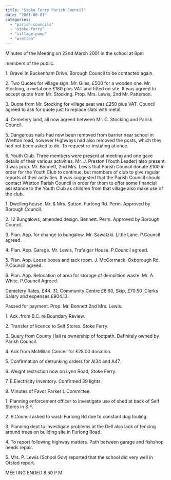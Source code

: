 ```yaml
---
title: "Stoke Ferry Parish Council"
date: "2001-06-01"
categories: 
  - "parish-councils"
  - "stoke-ferry"
  - "village-pump"
  - "wretton"
---
```


Minutes of the Meeting on 22nd March 2001 in the school at 8pm

members of the public.

1\. Gravel in Buckenham Drive. Borough Council to be contacted again.

2\. Two Quotes for village sign. Mr. Giles, £500 for a wooden one. Mr. Stocking, a metal one £180 plus VAT and fitted on site. It was agreed to accept quote from Mr. Stocking. Prop. Mrs. Lewis, 2nd Mr. Patterson.

3\. Quote from Mr. Stocking for village seat was £250 plus VAT. Council agreed to ask for quote just to replace slats with metal.

4\. Cemetery land, all now agreed between Mr. C. Stocking and Parish Council.

5\. Dangerous nails had now been removed from barrier near school in Wretton road, however Highways had also removed the posts, which they had not been asked to do. To request re-instating at once.

6\. Youth Club. Three members were present at meeting and one gave details of their various activities. Mr. J. Preston (Youth Leader) also present. It was prop. Mr. Bonnett, 2nd Mrs. Lewis that Parish Council donate £100 in order for the Youth Club to continue, but members of club to give regular reports of their activities. It was suggested that the Parish Council should contact Wretton Parish Council in order for them to offer some financial assistance to the Youth Club as children from that village also make use of the club.

1\. Dwelling house. Mr. & Mrs. Sutton. Furlong Rd. Perm. Approved by Borough Council.

2\. 12 Bungalows, amended design. Bennett. Perm. Approved by Borough Council.

3\. Plan. App. for change to bungalow. Mr. Sawatzki. Little Lane. P.Council agreed.

4\. Plan. App. Garage. Mr. Lewis, Trafalgar House. P.Council agreed.

5\. Plan. App. Loose boxes and tack room. J. McCormack. Oxborough Rd. P.Council agreed.

6\. Plan. App. Relocation of area for storage of demolition waste. Mr. A. White. P.Council Agreed.

Cemetery Rates, £44. 31, Community Centre £6.60, Skip, £70.50 ,Clerks Salary and expenses £904.13.

Passed for payment. Prop. Mr. Bonnett 2nd Mrs. Lewis.

1\. Ack .from B.C. re Boundary Review.

2\. Transfer of licence to Self Stores. Stoke Ferry.

3\. Query from County Hall re ownership of footpath. Definitely owned by Parish Council.

4\. Ack from McMillan Cancer for £25.00 donation.

5\. Confirmation of detrunking orders for Al34 and A47.

6\. Weight restriction now on Lynn Road, Stoke Ferry.

7\. E.Electricity Inventory. Confirmed 39 lights.

8\. Minutes of Favor Parker L Committee.

1\. Planning enforcement officer to investigate use of shed at back of Self Stores in S.F.

2\. B.Council asked to wash Furlong Rd due to constant dog fouling.

3\. Planning dept to investigate problems at the Dell also lack of fencing around trees on building site in Furlong Road.

4\. To report following highway matters. Path between garage and fishshop needs repair.

5\. Mrs. P. Lewis (School Gov) reported that the school did very well in Ofsted report.

MEETING ENDED 8.50 P.M.
